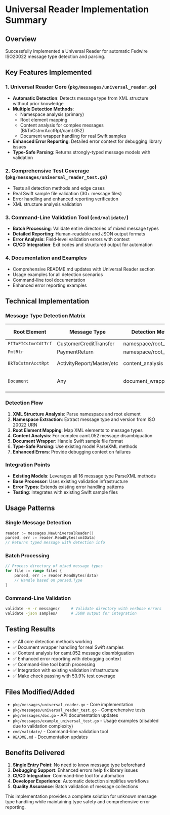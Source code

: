 # Universal Reader Implementation Summary

## Overview
Successfully implemented a Universal Reader for automatic Fedwire ISO20022 message type detection and parsing.

## Key Features Implemented

### 1. Universal Reader Core (`pkg/messages/universal_reader.go`)
- **Automatic Detection**: Detects message type from XML structure without prior knowledge
- **Multiple Detection Methods**: 
  - Namespace analysis (primary)
  - Root element mapping 
  - Content analysis for complex messages (BkToCstmrAcctRpt/camt.052)
  - Document wrapper handling for real Swift samples
- **Enhanced Error Reporting**: Detailed error context for debugging library issues
- **Type-Safe Parsing**: Returns strongly-typed message models with validation

### 2. Comprehensive Test Coverage (`pkg/messages/universal_reader_test.go`)
- Tests all detection methods and edge cases
- Real Swift sample file validation (30+ message files)
- Error handling and enhanced reporting verification
- XML structure analysis validation

### 3. Command-Line Validation Tool (`cmd/validate/`)
- **Batch Processing**: Validate entire directories of mixed message types
- **Detailed Reporting**: Human-readable and JSON output formats
- **Error Analysis**: Field-level validation errors with context
- **CI/CD Integration**: Exit codes and structured output for automation

### 4. Documentation and Examples
- Comprehensive README.md updates with Universal Reader section
- Usage examples for all detection scenarios
- Command-line tool documentation
- Enhanced error reporting examples

## Technical Implementation

### Message Type Detection Matrix
| Root Element | Message Type | Detection Method | Special Handling |
|-------------|--------------|------------------|------------------|
| `FIToFICstmrCdtTrf` | CustomerCreditTransfer | namespace/root_element | ✓ |
| `PmtRtr` | PaymentReturn | namespace/root_element | ✓ |
| `BkToCstmrAcctRpt` | ActivityReport/Master/etc | content_analysis | MsgId/Rpt.Id analysis |
| `Document` | Any | document_wrapper | Child element detection |

### Detection Flow
1. **XML Structure Analysis**: Parse namespace and root element
2. **Namespace Extraction**: Extract message type and version from ISO 20022 URN
3. **Root Element Mapping**: Map XML elements to message types
4. **Content Analysis**: For complex camt.052 message disambiguation
5. **Document Wrapper**: Handle Swift sample file format
6. **Type-Safe Parsing**: Use existing model ParseXML methods
7. **Enhanced Errors**: Provide debugging context on failures

### Integration Points
- **Existing Models**: Leverages all 16 message type ParseXML methods
- **Base Processor**: Uses existing validation infrastructure  
- **Error Types**: Extends existing error handling patterns
- **Testing**: Integrates with existing Swift sample files

## Usage Patterns

### Single Message Detection
```go
reader := messages.NewUniversalReader()
parsed, err := reader.ReadBytes(xmlData)
// Returns typed message with detection info
```

### Batch Processing
```go
// Process directory of mixed message types
for file := range files {
    parsed, err := reader.ReadBytes(data)
    // Handle based on parsed.Type
}
```

### Command-Line Validation
```bash
validate -v -r messages/     # Validate directory with verbose errors
validate -json samples/      # JSON output for integration
```

## Testing Results
- ✅ All core detection methods working
- ✅ Document wrapper handling for real Swift samples  
- ✅ Content analysis for camt.052 message disambiguation
- ✅ Enhanced error reporting with debugging context
- ✅ Command-line tool batch processing
- ✅ Integration with existing validation infrastructure
- ✅ Make check passing with 53.9% test coverage

## Files Modified/Added
- `pkg/messages/universal_reader.go` - Core implementation
- `pkg/messages/universal_reader_test.go` - Comprehensive tests  
- `pkg/messages/doc.go` - API documentation updates
- `pkg/messages/example_universal_test.go` - Usage examples (disabled due to validation complexity)
- `cmd/validate/` - Command-line validation tool
- `README.md` - Documentation updates

## Benefits Delivered
1. **Single Entry Point**: No need to know message type beforehand
2. **Debugging Support**: Enhanced errors help fix library issues
3. **CI/CD Integration**: Command-line tool for automation
4. **Developer Experience**: Automatic detection simplifies workflows
5. **Quality Assurance**: Batch validation of message collections

This implementation provides a complete solution for unknown message type handling while maintaining type safety and comprehensive error reporting.
